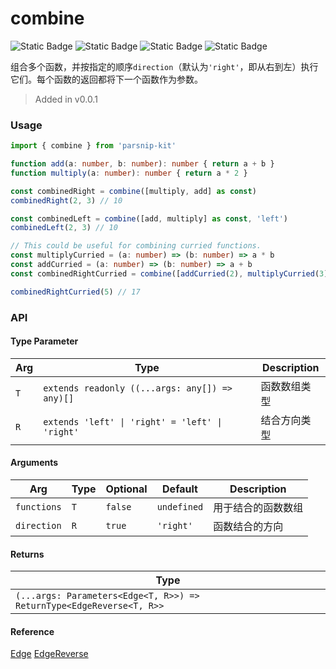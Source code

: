 # combine
![Static Badge](https://img.shields.io/badge/Statement%20Coverage-100.00%-brightgreen) ![Static Badge](https://img.shields.io/badge/Branch%20Coverage-100.00%-brightgreen) ![Static Badge](https://img.shields.io/badge/Function%20Coverage-100.00%-brightgreen) ![Static Badge](https://img.shields.io/badge/Line%20Coverage-100.00%-brightgreen)
      
组合多个函数，并按指定的顺序`direction`（默认为`'right'`，即从右到左）执行它们。每个函数的返回都将下一个函数作为参数。

> Added in v0.0.1



### Usage

```typescript
import { combine } from 'parsnip-kit'

function add(a: number, b: number): number { return a + b }
function multiply(a: number): number { return a * 2 }

const combinedRight = combine([multiply, add] as const)
combinedRight(2, 3) // 10

const combinedLeft = combine([add, multiply] as const, 'left')
combinedLeft(2, 3) // 10

// This could be useful for combining curried functions.
const multiplyCurried = (a: number) => (b: number) => a * b
const addCurried = (a: number) => (b: number) => a + b
const combinedRightCurried = combine([addCurried(2), multiplyCurried(3)] as const)

combinedRightCurried(5) // 17
```


### API

#### Type Parameter

| Arg | Type | Description |
| --- | --- | --- |
| `T` | `extends readonly ((...args: any[]) => any)[]` | 函数数组类型  |
| `R` | `extends 'left' \| 'right' = 'left' \| 'right'` | 结合方向类型  |

#### Arguments

| Arg | Type | Optional | Default | Description |
| --- | --- | --- | --- | --- |
| `functions` | `T` | `false` | `undefined` | 用于结合的函数数组  |
| `direction` | `R` | `true` | `'right'` | 函数结合的方向  |

#### Returns

| Type |
| ---  |
| `(...args: Parameters<Edge<T, R>>) => ReturnType<EdgeReverse<T, R>>`  |

#### Reference

[Edge](../common/types#edge) [EdgeReverse](../common/types#edgereverse)